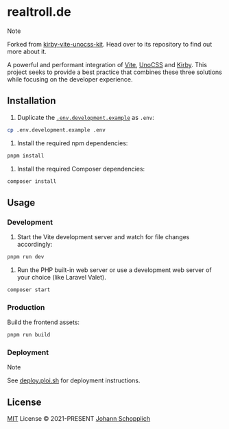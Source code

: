 # realtroll.de

> [!NOTE]
> Forked from [kirby-vite-unocss-kit](https://github.com/johannschopplich/kirby-vite-unocss-kit#readme). Head over to its repository to find out more about it.

A powerful and performant integration of [Vite](https://vitejs.dev), [UnoCSS](https://github.com/antfu/unocss) and [Kirby](https://getkirby.com). This project seeks to provide a best practice that combines these three solutions while focusing on the developer experience.

## Installation

1. Duplicate the [`.env.development.example`](./.env.development.example) as `.env`:

```bash
cp .env.development.example .env
```

1. Install the required npm dependencies:

```bash
pnpm install
```

1. Install the required Composer dependencies:

```bash
composer install
```

## Usage

### Development

1. Start the Vite development server and watch for file changes accordingly:

```bash
pnpm run dev
```

1. Run the PHP built-in web server or use a development web server of your choice (like Laravel Valet).

```bash
composer start
```

### Production

Build the frontend assets:

```bash
pnpm run build
```

### Deployment

> [!NOTE]
> See [deploy.ploi.sh](./scripts/deploy.ploi.sh) for deployment instructions.

## License

[MIT](./LICENSE) License © 2021-PRESENT [Johann Schopplich](https://github.com/johannschopplich)
